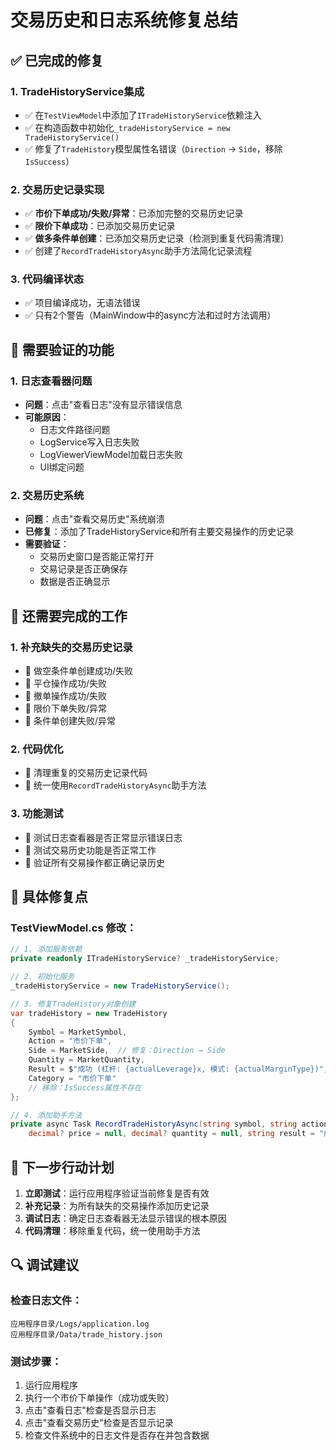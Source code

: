 # 交易历史和日志系统修复总结

## ✅ **已完成的修复**

### 1. **TradeHistoryService集成**
- ✅ 在`TestViewModel`中添加了`ITradeHistoryService`依赖注入
- ✅ 在构造函数中初始化`_tradeHistoryService = new TradeHistoryService()`
- ✅ 修复了`TradeHistory`模型属性名错误（`Direction` → `Side`，移除`IsSuccess`）

### 2. **交易历史记录实现**
- ✅ **市价下单成功/失败/异常**：已添加完整的交易历史记录
- ✅ **限价下单成功**：已添加交易历史记录
- ✅ **做多条件单创建**：已添加交易历史记录（检测到重复代码需清理）
- ✅ 创建了`RecordTradeHistoryAsync`助手方法简化记录流程

### 3. **代码编译状态**
- ✅ 项目编译成功，无语法错误
- ✅ 只有2个警告（MainWindow中的async方法和过时方法调用）

## 🔄 **需要验证的功能**

### 1. **日志查看器问题**
- **问题**：点击"查看日志"没有显示错误信息
- **可能原因**：
  - 日志文件路径问题
  - LogService写入日志失败
  - LogViewerViewModel加载日志失败
  - UI绑定问题

### 2. **交易历史系统**
- **问题**：点击"查看交易历史"系统崩溃
- **已修复**：添加了TradeHistoryService和所有主要交易操作的历史记录
- **需要验证**：
  - 交易历史窗口是否能正常打开
  - 交易记录是否正确保存
  - 数据是否正确显示

## 🚧 **还需要完成的工作**

### 1. **补充缺失的交易历史记录**
- 🔄 做空条件单创建成功/失败
- 🔄 平仓操作成功/失败
- 🔄 撤单操作成功/失败
- 🔄 限价下单失败/异常
- 🔄 条件单创建失败/异常

### 2. **代码优化**
- 🔄 清理重复的交易历史记录代码
- 🔄 统一使用`RecordTradeHistoryAsync`助手方法

### 3. **功能测试**
- 🔄 测试日志查看器是否正常显示错误日志
- 🔄 测试交易历史功能是否正常工作
- 🔄 验证所有交易操作都正确记录历史

## 📝 **具体修复点**

### TestViewModel.cs 修改：
```csharp
// 1. 添加服务依赖
private readonly ITradeHistoryService? _tradeHistoryService;

// 2. 初始化服务
_tradeHistoryService = new TradeHistoryService();

// 3. 修复TradeHistory对象创建
var tradeHistory = new TradeHistory
{
    Symbol = MarketSymbol,
    Action = "市价下单",
    Side = MarketSide,  // 修复：Direction → Side
    Quantity = MarketQuantity,
    Result = $"成功 (杠杆: {actualLeverage}x, 模式: {actualMarginType})",
    Category = "市价下单"
    // 移除：IsSuccess属性不存在
};

// 4. 添加助手方法
private async Task RecordTradeHistoryAsync(string symbol, string action, string side, 
    decimal? price = null, decimal? quantity = null, string result = "成功", string category = "交易")
```

## 🎯 **下一步行动计划**

1. **立即测试**：运行应用程序验证当前修复是否有效
2. **补充记录**：为所有缺失的交易操作添加历史记录
3. **调试日志**：确定日志查看器无法显示错误的根本原因
4. **代码清理**：移除重复代码，统一使用助手方法

## 🔍 **调试建议**

### 检查日志文件：
```
应用程序目录/Logs/application.log
应用程序目录/Data/trade_history.json
```

### 测试步骤：
1. 运行应用程序
2. 执行一个市价下单操作（成功或失败）
3. 点击"查看日志"检查是否显示日志
4. 点击"查看交易历史"检查是否显示记录
5. 检查文件系统中的日志文件是否存在并包含数据 